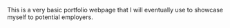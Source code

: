 This is a very basic portfolio webpage that I will eventually use to showcase myself to potential employers.
